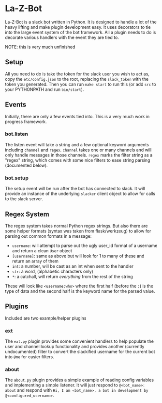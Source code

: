 # La-Z-Bot

La-Z-Bot is a slack bot written in Python.  It is designed to handle a lot of the
heavy lifting and make plugin development easy.  It uses decorators to tie into the
large event system of the bot framework.  All a plugin needs to do is decorate 
various handlers with the event they are tied to.

NOTE: this is very much unfinished

## Setup

All you need to do is take the token for the slack user you wish to act as, copy
the `etc/config.json` to the root, replacing the `slack_token` with the token you
generated.  Then you can run `make start` to run this (or add `src` to your 
PYTHONPATH and run `bin/start`).

## Events

Initially, there are only a few events tied into.  This is a very much work in
progress framework.

### bot.listen

The listen event will take a string and a few optional keyword arguments including
`channel` and `regex`.  `channel` takes one or many channels and will only handle 
messages in those channels.  `regex` marks the filter string as a "regex" string,
which comes with some nice filters to ease string parsing (documented below).

### bot.setup

The setup event will be run after the bot has connected to slack.  It will provide
an instance of the underlying `slacker` client object to allow for calls to the
slack server.

## Regex System

The regex system takes normal Python regex strings.  But also there are some helper
formats (syntax was taken from flask/werkzeug) to allow for parsing out common 
formats in a message:

* `username`: will attempt to parse out the ugly user_id format of a username and
  return a clean `User` object
* `[username]`: same as above but will look for 1 to many of these and return an
  array of them
* `int`: a number, will be cast as an int when sent to the handler
* `str`: a word, (alphabetic characters only)
* `*`: a catchall, will return *everything* from the rest of the string

These will look like `<username:who>` where the first half (before the `:`) is the
type of data and the second half is the keyword name for the parsed value.

## Plugins

Included are two example/helper plugins

### ext

The `ext.py` plugin provides some convenient handlers to help populate the user and
channel lookup functionality and provides another (currently undocumented) filter
to convert the slackified username for the current bot into `@me` for easier filters.

### about

The `about.py` plugin provides a simple example of reading config variables and
implementing a simple listener.  It will just respond to `@<bot_name>: about` and
respond with `Hi, I am <bot_name>, a bot in development by @<configured_username>`.
